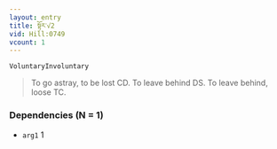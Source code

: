 ```yaml
---
layout: entry
title: སྟོར་√2
vid: Hill:0749
vcount: 1
---
```

`VoluntaryInvoluntary` 
> To go astray, to be lost CD\.
 To leave behind DS\.
 To leave behind, loose TC\.

### Dependencies (N = 1)
* `arg1` 1
